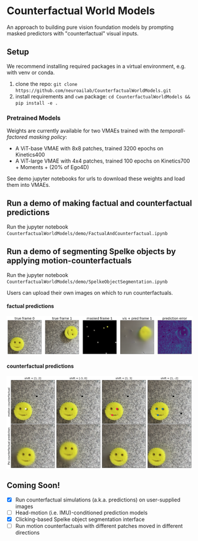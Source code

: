# Counterfactual World Models
An approach to building pure vision foundation models by prompting masked predictors with "counterfactual" visual inputs.

## Setup
We recommend installing required packages in a virtual environment, e.g. with venv or conda.

1. clone the repo: `git clone https://github.com/neuroailab/CounterfactualWorldModels.git`
2. install requirements and `cwm` package: `cd CounterfactualWorldModels && pip install -e .`

### Pretrained Models
Weights are currently available for two VMAEs trained with the _temporall-factored masking policy_:
- A ViT-base VMAE with 8x8 patches, trained 3200 epochs on Kinetics400
- A ViT-large VMAE with 4x4 patches, trained 100 epochs on Kinetics700 + Moments + (20% of Ego4D)

See demo jupyter notebooks for urls to download these weights and load them into VMAEs.

## Run a demo of making factual and counterfactual predictions

Run the jupyter notebook `CounterfactualWorldModels/demo/FactualAndCounterfactual.ipynb`

## Run a demo of segmenting Spelke objects by applying motion-counterfactuals

Run the jupyter notebook `CounterfactualWorldModels/demo/SpelkeObjectSegmentation.ipynb`

Users can upload their own images on which to run counterfactuals.

#### factual predictions
![image](./demo/predictions/factual_predictions.png)

#### counterfactual predictions
![image](./demo/predictions/counterfactual_predictions.png)

## Coming Soon!
- [x] Run counterfactual simulations (a.k.a. predictions) on user-supplied images
- [ ] Head-motion (i.e. IMU)-conditioned prediction models
- [x] Clicking-based Spelke object segmentation interface
- [ ] Run motion counterfactuals with different patches moved in different directions
